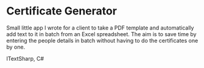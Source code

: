 # Certificate Generator
Small little app I wrote for a client to take a PDF template and automatically add text to it in batch from an Excel spreadsheet. 
The aim is to save time by entering the people details in batch without having to do the certificates one by one.

ITextSharp, C#

